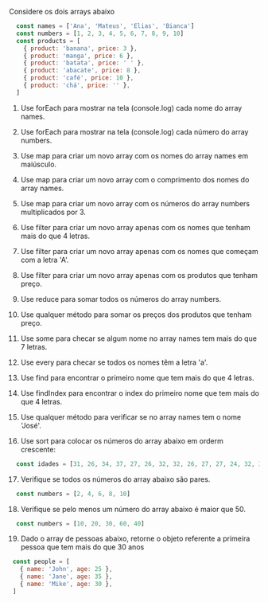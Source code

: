 Considere os dois arrays abaixo

```js
  const names = ['Ana', 'Mateus', 'Elias', 'Bianca']
  const numbers = [1, 2, 3, 4, 5, 6, 7, 8, 9, 10]
  const products = [
    { product: 'banana', price: 3 },
    { product: 'manga', price: 6 },
    { product: 'batata', price: ' ' },
    { product: 'abacate', price: 8 },
    { product: 'café', price: 10 },
    { product: 'chá', price: '' },
  ]
```


1) Use forEach para mostrar na tela (console.log) cada nome do array names.


2) Use forEach para mostrar na tela (console.log) cada número do array numbers.


3) Use map para criar um novo array com os nomes do array names em maiúsculo.


4) Use map para criar um novo array com o comprimento dos nomes do array names.


5) Use map para criar um novo array com os números do array numbers multiplicados por 3.


6) Use filter para criar um novo array apenas com os nomes que tenham mais do que 4 letras.


7) Use filter para criar um novo array apenas com os nomes que começam com a letra 'A'.


8) Use filter para criar um novo array apenas com os produtos que tenham preço.


9) Use reduce para somar todos os números do array numbers.


10) Use qualquer método para somar os preços dos produtos que tenham preço.


11) Use some para checar se algum nome no array names tem mais do que 7 letras.


12) Use every para checar se todos os nomes têm a letra 'a'.


13) Use find para encontrar o primeiro nome que tem mais do que 4 letras.


14) Use findIndex para encontrar o index do primeiro nome que tem mais do que 4 letras.


15) Use qualquer método para verificar se no array names tem o nome 'José'.


16) Use sort para colocar os números do array abaixo em orderm crescente:
```js
  const idades = [31, 26, 34, 37, 27, 26, 32, 32, 26, 27, 27, 24, 32, 33, 27, 25, 26, 38, 37, 31, 34, 24, 33, 29, 26]
```


17) Verifique se todos os números do array abaixo são pares.
```js
  const numbers = [2, 4, 6, 8, 10]
```


18) Verifique se pelo menos um número do array abaixo é maior que 50.
```js
  const numbers = [10, 20, 30, 60, 40]
```


19) Dado o array de pessoas abaixo, retorne o objeto referente a primeira pessoa que tem mais do que 30 anos
 ```js
  const people = [
    { name: 'John', age: 25 },
    { name: 'Jane', age: 35 },
    { name: 'Mike', age: 30 },
  ]
```
